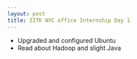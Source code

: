```yaml
---
layout: post
title: IITK NYC office Internship Day 1
---
```

* Upgraded and configured Ubuntu  
* Read about Hadoop and slight Java

